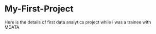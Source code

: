 # My-First-Project
Here is the details of first data analytics project while i was a trainee with MDATA
